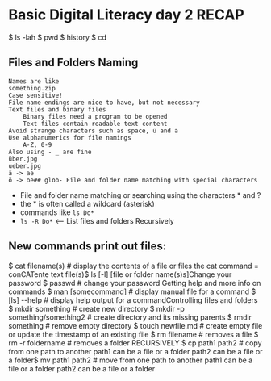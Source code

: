 # Basic Digital Literacy day 2 RECAP
$ ls -lah
$ pwd
$ history
$ cd
## Files and Folders Naming
    Names are like
    something.zip
    Case sensitive!
    File name endings are nice to have, but not necessary
    Text files and binary files
        Binary files need a program to be opened
        Text files contain readable text content
    Avoid strange characters such as space, ü and ä
    Use alphanumerics for file namings
        A-Z, 0-9
    Also using - _ are fine
    über.jpg
    ueber.jpg
    ä -> ae
    ö -> oe## glob- File and folder name matching with special characters
- File and folder name matching or searching using the characters * and ?
- the * is often called a wildcard (asterisk)
- commands like `ls Do*`
- `ls -R Do*` <-- List files and folders Recursively
## New commands print out files:
$ cat filename(s) # display the contents of a file or files
the cat command = conCATente text file(s)$ ls [-l] [file or folder name(s)s]Change your password
$ passwd # change your password Getting help and more info on commands
$ man [somecommand] # display manual file for a command
$ [ls] --help # display help output for a commandControlling files and folders
$ mkdir something # create new directory
$ mkdir -p something/something2 # create directory and its missing parents
$ rmdir something # remove empty directory
$ touch newfile.md # create empty file or update the timestamp of an existing file
$ rm filename # removes a file
$ rm -r foldername # removes a folder RECURSIVELY
$ cp path1 path2 # copy from one path to another
    path1 can be a file or a folder
    path2 can be a file or a folder$ mv path1 path2 # move from one path to another
    path1 can be a file or a folder
    path2 can be a file or a folder